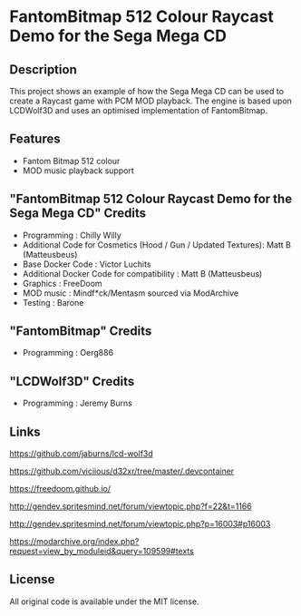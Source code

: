 # FantomBitmap 512 Colour Raycast Demo for the Sega Mega CD

## Description

This project shows an example of how the Sega Mega CD can be used to create a Raycast game with PCM MOD playback.  The engine is based upon LCDWolf3D and uses an optimised implementation of FantomBitmap.

## Features
- Fantom Bitmap 512 colour
- MOD music playback support

## "FantomBitmap 512 Colour Raycast Demo for the Sega Mega CD" Credits
* Programming : Chilly Willy
* Additional Code for Cosmetics (Hood / Gun / Updated Textures): Matt B (Matteusbeus)
* Base Docker Code : Victor Luchits
* Additional Docker Code for compatibility : Matt B (Matteusbeus)
* Graphics : FreeDoom
* MOD music : Mindf*ck/Mentasm sourced via ModArchive
* Testing : Barone

## "FantomBitmap" Credits
* Programming : Oerg886

## "LCDWolf3D" Credits
* Programming : Jeremy Burns

## 

## Links
https://github.com/jaburns/lcd-wolf3d

https://github.com/viciious/d32xr/tree/master/.devcontainer

https://freedoom.github.io/

http://gendev.spritesmind.net/forum/viewtopic.php?f=22&t=1166

http://gendev.spritesmind.net/forum/viewtopic.php?p=16003#p16003

https://modarchive.org/index.php?request=view_by_moduleid&query=109599#texts

## License
All original code is available under the MIT license.
